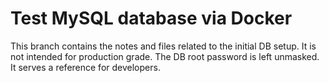 # Test MySQL database via Docker
This branch contains the notes and files related to the initial DB setup.
It is not intended for production grade.
The DB root password is left unmasked.
It serves a reference for developers.

